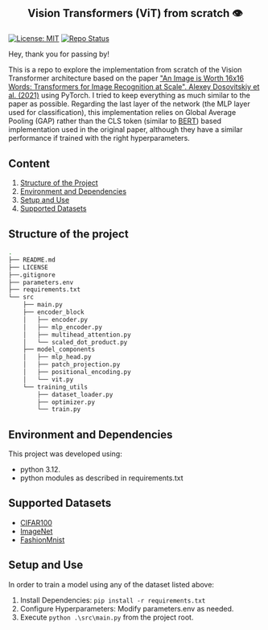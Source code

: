 ## <p align="center"> **Vision Transformers (ViT) from scratch** 👁️ </p>


[![License: MIT](https://img.shields.io/badge/License-MIT-yellow.svg)](https://opensource.org/licenses/MIT)
[![Repo Status](https://img.shields.io/badge/Repo%20Status-In%20Progress-red.svg)](https://github.com/DaniGarciaPerez/vision_transformer)

Hey, thank you for passing by! 

This is a repo to explore the implementation from scratch of the Vision Transformer architecture based on the paper ["An Image is Worth 16x16 Words: Transformers for Image Recognition at Scale". Alexey Dosovitskiy et al. (2021)](https://arxiv.org/pdf/2010.11929) using PyTorch. I tried to keep everything as much similar to the paper as possible. Regarding the last layer of the network (the MLP layer used for classification), this implementation relies on Global Average Pooling (GAP) rather than the CLS token (similar to [BERT](https://arxiv.org/pdf/1810.04805)) based implementation used in the original paper, although they have a similar performance if trained with the right hyperparameters.

## **Content**

1. [Structure of the Project](#structure-of-the-project)
2. [Environment and Dependencies](#environment-and-dependencies)
3. [Setup and Use](#setup-and-use)
4. [Supported Datasets](#supported-datasets)

## **Structure of the project**

```bash
.
├── README.md
├── LICENSE
├──.gitignore
├── parameters.env
├── requirements.txt
└── src
    ├── main.py
    ├── encoder_block
    │   ├── encoder.py
    │   ├── mlp_encoder.py
    │   ├── multihead_attention.py
    │   └── scaled_dot_product.py
    ├── model_components
    │   ├── mlp_head.py
    │   ├── patch_projection.py
    │   ├── positional_encoding.py
    │   └── vit.py
    └── training_utils
        ├── dataset_loader.py
        ├── optimizer.py
        └── train.py
```

## **Environment and Dependencies**

This project was developed using:

- python 3.12.
- python modules as described in requirements.txt

## **Supported Datasets**

- [CIFAR100](https://www.cs.toronto.edu/~kriz/cifar.html)
- [ImageNet](https://www.image-net.org/)
- [FashionMnist](https://en.wikipedia.org/wiki/Fashion_MNIST)
  
## **Setup and Use**

In order to train a model using any of the dataset listed above:

1. Install Dependencies: ```pip install -r requirements.txt```
2. Configure Hyperparameters: Modify parameters.env as needed.
3. Execute ```python .\src\main.py``` from the project root.

